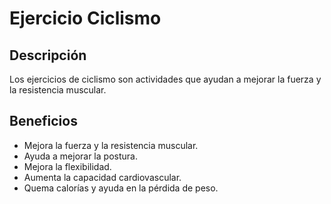 # Ejercicio Ciclismo

## Descripción
Los ejercicios de ciclismo son actividades que ayudan a mejorar la fuerza y la resistencia muscular.

## Beneficios
- Mejora la fuerza y la resistencia muscular.
- Ayuda a mejorar la postura.
- Mejora la flexibilidad.
- Aumenta la capacidad cardiovascular.
- Quema calorías y ayuda en la pérdida de peso.
